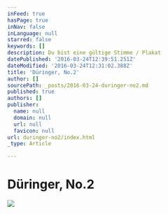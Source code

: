 ```yaml
---
inFeed: true
hasPage: true
inNav: false
inLanguage: null
starred: false
keywords: []
description: Du bist eine gültige Stimme / Plakat
datePublished: '2016-03-24T12:39:51.251Z'
dateModified: '2016-03-24T12:31:02.388Z'
title: 'Düringer, No.2'
author: []
sourcePath: _posts/2016-03-24-duringer-no2.md
published: true
authors: []
publisher:
  name: null
  domain: null
  url: null
  favicon: null
url: duringer-no2/index.html
_type: Article

---
```

# Düringer, No.2
![](https://s3-us-west-2.amazonaws.com/the-grid-img/p/400e023a8dfdfd87c76e77b677d082fa5af17871.jpg)
